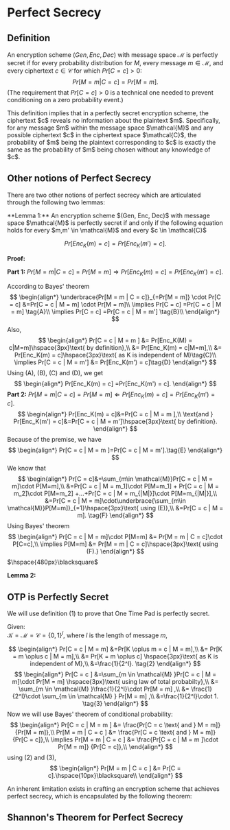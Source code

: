 # Perfect Secrecy

## Definition
An encryption scheme $(Gen, Enc, Dec)$ with message space $\mathcal{M}$ is perfectly secret if for every probability distribution for $M$, every message $m \in \mathcal{M}$, and every ciphertext $c \in \mathcal{C}$ for which $Pr[C = c] > 0$:
$$
Pr[M = m | C = c] =Pr[M = m]. \tag{1}
$$
(The requirement that $Pr[C = c] > 0$ is a technical one needed to prevent conditioning on a zero probability event.)

<div style={{ textAlign: 'justify' }}>
This definition implies that in a perfectly secret encryption scheme, the ciphertext $c$ reveals no information about the plaintext $m$. Specifically, for any message $m$ within the message space $\mathcal{M}$ and any possible ciphertext $c$ in the ciphertext space $\mathcal{C}$, the probability of $m$ being the plaintext corresponding to $c$ is exactly the same as the probability of $m$ being chosen without any knowledge of $c$.
</div>

## Other notions of Perfect Secrecy

There are two other notions of perfect secrecy which are articulated through the following two lemmas:

<div style={{ textAlign: 'justify' }}>
**Lemma 1:** An encryption scheme $(Gen, Enc, Dec)$ with message space $\mathcal{M}$ is perfectly secret if and only if the following equation holds for every $m,m' \in \mathcal{M}$ and every $c \in \mathcal{C}$
</div>

$$
Pr[Enc_K(m) = c] =Pr[Enc_K(m') = c].
$$

**Proof:**  

**Part 1:** $Pr[M = m | C = c] =Pr[M = m] \Longrightarrow Pr[Enc_K(m) = c] =Pr[Enc_K(m') = c].$

According to Bayes' theorem
$$
\begin{align*}
\underbrace{Pr[M = m | C = c]}_{=Pr[M = m]} \cdot Pr[C = c] &=Pr[C = c | M = m] \cdot Pr[M = m]\\
\implies Pr[C = c] =Pr[C = c | M = m] \tag{A}\\
\implies Pr[C = c] =Pr[C = c | M = m'] \tag{B}\\
\end{align*}
$$
Also,
$$
\begin{align*}
    Pr[C = c | M = m  ] &= Pr[Enc_K(M) = c|M=m]\hspace{3px}\text{ by definition},\\
    &= Pr[Enc_K(m) = c|M=m],\\
    &= Pr[Enc_K(m) = c]\hspace{3px}\text{ as K is independent of M}\tag{C}\\
    \implies Pr[C = c | M = m'] &= Pr[Enc_K(m') = c]\tag{D}
\end{align*}
$$
Using (A), (B), (C) and (D), we get
$$
\begin{align*}
Pr[Enc_K(m) = c] =Pr[Enc_K(m') = c].
\end{align*}
$$
**Part 2:** $Pr[M = m | C = c] =Pr[M = m] \Longleftarrow Pr[Enc_K(m) = c] =Pr[Enc_K(m') = c].$
$$
\begin{align*}
    Pr[Enc_K(m) = c]&=Pr[C = c | M = m  ],\\
    \text{and } Pr[Enc_K(m') = c]&=Pr[C = c | M = m']\hspace{3px}\text{ by definition}.
\end{align*}
$$
Because of the premise, we have
$$
\begin{align*}
    Pr[C = c | M = m  ]=Pr[C = c | M = m'].\tag{E}
\end{align*}
$$
We know that
$$
\begin{align*}
    Pr[C = c]&=\sum_{m\in \mathcal{M}}Pr[C = c | M = m]\cdot P[M=m],\\
    &=Pr[C = c | M = m_1]\cdot P[M=m_1] + Pr[C = c | M = m_2]\cdot P[M=m_2] +...+Pr[C = c | M = m_{|M|}]\cdot P[M=m_{|M|}],\\
    &=Pr[C = c | M = m]\cdot\underbrace{\sum_{m\in \mathcal{M}}P[M=m]}_{=1}\hspace{3px}\text{ using (E)},\\
    &=Pr[C = c | M = m]. \tag{F}
\end{align*}
$$
Using Bayes' theorem
$$
\begin{align*}
    Pr[C = c | M = m]\cdot P[M=m] &= Pr[M = m | C = c]\cdot P[C=c],\\
    \implies P[M=m] &= Pr[M = m | C = c]\hspace{3px}\text{ using (F).}
\end{align*}
$$
$\hspace{480px}\blacksquare$

**Lemma 2:**

## OTP is Perfectly Secret

We will use definition $(1)$ to prove that One Time Pad is perfectly secret.

Given:  
$\mathcal{K}=\mathcal{M}=\mathcal{C}=\{0,1\}^l,$ where $l$ is the length of message $m$,

$$
\begin{align*}
    Pr[C = c | M = m] &=Pr[K \oplus m = c | M = m],\\
&= Pr[K = m \oplus c | M = m],\\
&= Pr[K = m \oplus c] \hspace{3px}\text{ as K is independent of M},\\
&=\frac{1}{2^l}. \tag{2}
\end{align*} 
$$
$$
\begin{align*}
    Pr[C = c ] &=\sum_{m \in \mathcal{M} }Pr[C = c | M = m]\cdot Pr[M = m] \hspace{3px}\text{ using law of total probabilty},\\
&= \sum_{m \in \mathcal{M} }\frac{1}{2^l}\cdot Pr[M = m] ,\\
&= \frac{1}{2^l}\cdot \sum_{m \in \mathcal{M} } Pr[M = m] ,\\
&=\frac{1}{2^l}\cdot 1. \tag{3}
\end{align*} 
$$
Now we will use Bayes' theorem of conditional probability:
$$
\begin{align*}
    Pr[C = c | M = m  ] &= \frac{Pr[C = c \text{ and } M = m]} {Pr[M = m]},\\
    Pr[M = m | C = c  ] &= \frac{Pr[C = c \text{ and } M = m]} {Pr[C = c]},\\
    \implies Pr[M = m | C = c  ] &= \frac{Pr[C = c | M = m  ]\cdot Pr[M = m]} {Pr[C = c]},\\
\end{align*}
$$
using $(2)$ and $(3)$,
$$
\begin{align*}
    Pr[M = m | C = c  ] &= Pr[C = c].\hspace{10px}\blacksquare\\
\end{align*}
$$

An inherent limitation exists in crafting an encryption scheme that achieves perfect secrecy, which is encapsulated by the following theorem:

## Shannon's Theorem for Perfect Secrecy